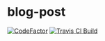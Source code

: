 # blog-post

[![CodeFactor](https://www.codefactor.io/repository/github/ankitprahladsoni/blog-post/badge)](https://www.codefactor.io/repository/github/ankitprahladsoni/blog-post) [![Travis CI Build](https://travis-ci.com/ankitprahladsoni/blog-post.svg?branch=master)](https://www.codefactor.io/repository/github/ankitprahladsoni/blog-post)
